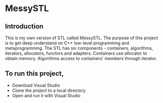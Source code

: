 # MessySTL
## Introduction
This is my own version of STL called MessySTL. The purpose of this project is to get deep understand on C++ low-level programming and metaprogramming.
The STL has six components - containers, algorithms, iterators, allocators, functors and adapters.
Containers use allocator to obtain memory. Algorithms access to containers' members through iterator. 

## To run this project,
* Download Visual Studio
* Clone the project to a local directory
* Open and run it with Visual Studio
